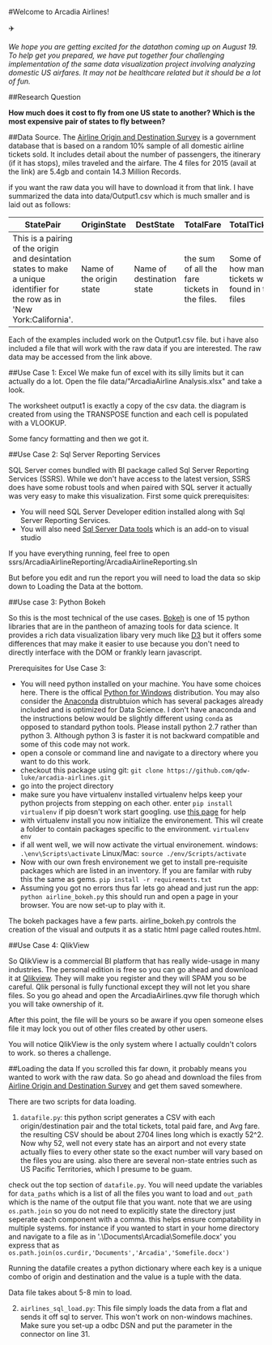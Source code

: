 #Welcome to Arcadia Airlines!

:airplane:

*We hope you are getting excited for the datathon coming up on August 19. To help get you prepared, we have put together four challenging implementation of the same data visualization project involving analyzing domestic US airfares. It may not be healthcare related but it should be a lot of fun.*

##Research Question

**How much does it cost to fly from one US state to another? Which is the most expensive pair of states to fly between?**

##Data Source. 
The [Airline Origin and Destination Survey](http://www.transtats.bts.gov/DatabaseInfo.asp?DB_ID=125) is a government database that is based on a random 10% sample of all domestic airline tickets sold. It includes detail about the number of passengers, the itinerary (if it has stops), miles traveled and the airfare. The 4 files for 2015 (avail at the link) are 5.4gb and contain 14.3 Million Records. 

if you want the raw data you will have to download it from that link. I have summarized the data into data/Output1.csv which is much smaller and is laid out as follows:

|StatePair|OriginState|DestState|TotalFare|TotalTickets|AvgFare|
|---------|-----------|---------|---------|------------|-------|
|This is a pairing of the origin and desintation states to make a unique identifier for the row as in 'New York:California'.| Name of the origin state| Name of destination state| the sum of all the fare tickets in the files. | Some of how many tickets were found in the files| Average calculated as Total Tickets/ Total Fare. |


Each of the examples included work on the Output1.csv file. but i have also included a file that will work with the raw data if you are interested. The raw data may be accessed from the link above. 

##Use Case 1: Excel
We make fun of excel with its silly limits but it can actually do a lot.  Open the file data/"ArcadiaAirline Analysis.xlsx" and take a look. 

The worksheet output1 is exactly a copy of the csv data. the diagram is created from using the TRANSPOSE function and each cell is populated with a VLOOKUP. 

Some fancy formatting and then we got it. 

##Use Case 2: Sql Server Reporting Services

SQL Server comes bundled with BI package called Sql Server Reporting Services (SSRS). While we don't have access to the latest version, SSRS does have some robust tools and when paired with SQL server it actually was very easy to make this visualization. First some quick prerequisites: 

* You will need SQL Server Developer edition installed along with Sql Server Reporting Services. 
* You will also need [Sql Server Data tools](https://msdn.microsoft.com/en-us/library/mt204009.aspx) which is an add-on to visual studio 

If you have everything running, feel free to open ssrs/ArcadiaAirlineReporting/ArcadiaAirlineReporting.sln

But before you edit and run the report you will need to load the data so skip down to Loading the Data at the bottom. 

##Use case 3: Python Bokeh

So this is the most technical of the use cases. [Bokeh](http://bokeh.pydata.org/en/latest/) is one of 15 python libraries that are in the pantheon of amazing tools for data science. It provides a rich data visualization libary very much like [D3](https://d3js.org/) but it offers some differences that may make it easier to use because you don't need to directly interface with the DOM or frankly learn javascript. 

Prerequisites for Use Case 3: 
 
* You will need python installed on your machine. You have some choices here. There is the offical [Python for Windows](https://www.python.org/downloads/release/python-2712/) distribution. You may also consider the [Anaconda](https://www.continuum.io/downloads) distrubtuion which has several packages already included and is optimized for Data Science. I don't have anaconda and the instructions below would be slightly different using `conda` as opposed to standard python tools. Please install python 2.7 rather than python 3. Although python 3 is faster it is not backward compatible and some of this code may not work. 
* open a console or command line and navigate to a directory where you want to do this work. 
* checkout this package using git:
`git clone https://github.com/qdw-luke/arcadia-airlines.git`
* go into the project directory
* make sure you have virtualenv installed virtualenv helps keep your python projects from stepping on each other. enter `pip install virtualenv` if pip doesn't work start googling. use [this page](http://docs.python-guide.org/en/latest/dev/virtualenvs/) for help
* with virtualenv install you now initialize the environement. This wil create a folder to contain packages specific to the environment. 
`virtualenv env`
* if all went well, we will now activate the virtual environement. 
windows: `.\env\Scripts\activate` 
Linux/Mac: `source ./env/Scripts/activate`
* Now with our own fresh environement we get to install pre-requisite packages which are listed in an inventory. If you are familar with ruby this the same as gems. 
`pip install -r requirements.txt`
* Assuming you got no errors thus far lets go ahead and just run the app: `python airline_bokeh.py` this should run and open a page in your browser. You are now set-up to play with it. 

The bokeh packages have a few parts. airline_bokeh.py controls the creation of the visual and outputs it as a static html page called routes.html. 

##Use Case 4: QlikView

So QlikView is a commercial BI platform that has really wide-usage in many industries. The personal edition is free so you can go ahead and download it at [Qlikview](http://www.qlik.com/try-or-buy/download-qlikview). They will make you register and they will SPAM you so be careful. Qlik personal is fully functional except they will not let you share files. So you go ahead and open the ArcadiaAirlines.qvw file thorugh which you will take ownership of it. 

After this point, the file will be yours so be aware if you open someone elses file it may lock you out of other files created by other users. 

You will notice QlikView is the only system where I actually couldn't colors to work. so theres a challenge. 

##Loading the data
If you scrolled this far down, it probably means you wanted to work with the raw data. So go ahead and download the files from [Airline Origin and Destination Survey](http://www.transtats.bts.gov/DatabaseInfo.asp?DB_ID=125) and get them saved somewhere.

There are two scripts for data loading. 

1. `datafile.py`: this python script generates a CSV with each origin/destination pair and the total tickets, total paid fare, and Avg fare. the resulting CSV should be about 2704 lines long which is exactly 52^2. Now why 52, well not every state has an airport and not every state actually flies to every other state so the exact number will vary based on the files you are using. also there are several non-state entries such as US Pacific Territories, which I presume to be guam. 

check out the top section of `datafile.py`. You will need update the variables for `data_paths` which is a list of all the files you want to load and  `out_path` which is the name of the output file that you want. note that we are using `os.path.join` so you do not need to explicitly state the directory just seperate each component with a comma. this helps ensure compatability in multiple systems. for instance if you wanted to start in your home directory and navigate to a file as in '.\Documents\Arcadia\Somefile.docx' you express that as `os.path.join(os.curdir,'Documents','Arcadia','Somefile.docx')`

Running the datafile creates a python dictionary where each key is a unique combo of origin and destination and the value is a tuple with the data. 

Data file takes about 5-8  min to load. 


2. `airlines_sql_load.py`: 
This file simply loads the data from a flat and sends it off sql to server. This won't work on non-windows machines. Make sure you set-up a odbc DSN and put the parameter in the connector on line 31. 




